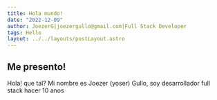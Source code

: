 ```yaml
---
title: Hola mundo!
date: "2022-12-09"
author: JoezerG|joezergullo@gmail.com|Full Stack Developer
tags: Hello
layout: ../../layouts/postLayout.astro
---
```


## Me presento!

Hola! que tal? Mi nombre es Joezer (yoser) Gullo, soy desarrollador full stack hacer 10 anos
